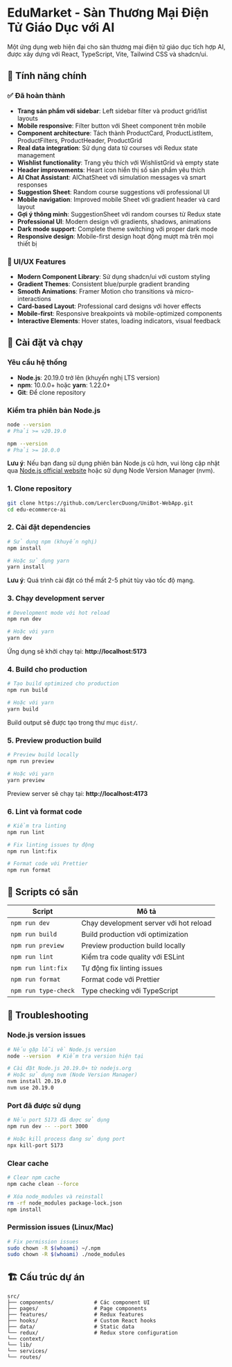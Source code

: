 # EduMarket - Sàn Thương Mại Điện Tử Giáo Dục với AI

Một ứng dụng web hiện đại cho sàn thương mại điện tử giáo dục tích hợp AI, được xây dựng với React, TypeScript, Vite, Tailwind CSS và shadcn/ui.

## 🌟 Tính năng chính

### ✅ Đã hoàn thành

- **Trang sản phẩm với sidebar**: Left sidebar filter và product grid/list layouts
- **Mobile responsive**: Filter button với Sheet component trên mobile
- **Component architecture**: Tách thành ProductCard, ProductListItem, ProductFilters, ProductHeader, ProductGrid
- **Real data integration**: Sử dụng data từ courses với Redux state management
- **Wishlist functionality**: Trang yêu thích với WishlistGrid và empty state
- **Header improvements**: Heart icon hiển thị số sản phẩm yêu thích
- **AI Chat Assistant**: AIChatSheet với simulation messages và smart responses
- **Suggestion Sheet**: Random course suggestions với professional UI
- **Mobile navigation**: Improved mobile Sheet với gradient header và card layout
- **Gợi ý thông minh**: SuggestionSheet với random courses từ Redux state
- **Professional UI**: Modern design với gradients, shadows, animations
- **Dark mode support**: Complete theme switching với proper dark mode
- **Responsive design**: Mobile-first design hoạt động mượt mà trên mọi thiết bị

### 🎨 UI/UX Features

- **Modern Component Library**: Sử dụng shadcn/ui với custom styling
- **Gradient Themes**: Consistent blue/purple gradient branding
- **Smooth Animations**: Framer Motion cho transitions và micro-interactions
- **Card-based Layout**: Professional card designs với hover effects
- **Mobile-first**: Responsive breakpoints và mobile-optimized components
- **Interactive Elements**: Hover states, loading indicators, visual feedback

## 🚀 Cài đặt và chạy

### Yêu cầu hệ thống

- **Node.js**: 20.19.0 trở lên (khuyến nghị LTS version)
- **npm**: 10.0.0+ hoặc **yarn**: 1.22.0+
- **Git**: Để clone repository

### Kiểm tra phiên bản Node.js

```bash
node --version
# Phải >= v20.19.0

npm --version
# Phải >= 10.0.0
```

**Lưu ý**: Nếu bạn đang sử dụng phiên bản Node.js cũ hơn, vui lòng cập nhật qua [Node.js official website](https://nodejs.org/) hoặc sử dụng Node Version Manager (nvm).

### 1. Clone repository

```bash
git clone https://github.com/LerclercDuong/UniBot-WebApp.git
cd edu-ecommerce-ai
```

### 2. Cài đặt dependencies

```bash
# Sử dụng npm (khuyến nghị)
npm install

# Hoặc sử dụng yarn
yarn install
```

**Lưu ý**: Quá trình cài đặt có thể mất 2-5 phút tùy vào tốc độ mạng.

### 3. Chạy development server

```bash
# Development mode với hot reload
npm run dev

# Hoặc với yarn
yarn dev
```

Ứng dụng sẽ khởi chạy tại: **http://localhost:5173**

### 4. Build cho production

```bash
# Tạo build optimized cho production
npm run build

# Hoặc với yarn
yarn build
```

Build output sẽ được tạo trong thư mục `dist/`.

### 5. Preview production build

```bash
# Preview build locally
npm run preview

# Hoặc với yarn
yarn preview
```

Preview server sẽ chạy tại: **http://localhost:4173**

### 6. Lint và format code

```bash
# Kiểm tra linting
npm run lint

# Fix linting issues tự động
npm run lint:fix

# Format code với Prettier
npm run format
```

## 🔧 Scripts có sẵn

| Script               | Mô tả                                  |
| -------------------- | -------------------------------------- |
| `npm run dev`        | Chạy development server với hot reload |
| `npm run build`      | Build production với optimization      |
| `npm run preview`    | Preview production build locally       |
| `npm run lint`       | Kiểm tra code quality với ESLint       |
| `npm run lint:fix`   | Tự động fix linting issues             |
| `npm run format`     | Format code với Prettier               |
| `npm run type-check` | Type checking với TypeScript           |

## 🐛 Troubleshooting

### Node.js version issues

```bash
# Nếu gặp lỗi về Node.js version
node --version  # Kiểm tra version hiện tại

# Cài đặt Node.js 20.19.0+ từ nodejs.org
# Hoặc sử dụng nvm (Node Version Manager)
nvm install 20.19.0
nvm use 20.19.0
```

### Port đã được sử dụng

```bash
# Nếu port 5173 đã được sử dụng
npm run dev -- --port 3000

# Hoặc kill process đang sử dụng port
npx kill-port 5173
```

### Clear cache

```bash
# Clear npm cache
npm cache clean --force

# Xóa node_modules và reinstall
rm -rf node_modules package-lock.json
npm install
```

### Permission issues (Linux/Mac)

```bash
# Fix permission issues
sudo chown -R $(whoami) ~/.npm
sudo chown -R $(whoami) ./node_modules
```

## 🏗️ Cấu trúc dự án

```
src/
├── components/             # Các component UI
├── pages/                  # Page components
├── features/               # Redux features
├── hooks/                  # Custom React hooks
├── data/                   # Static data
└── redux/                  # Redux store configuration
└── context/
└── lib/
└── services/
└── routes/
```
